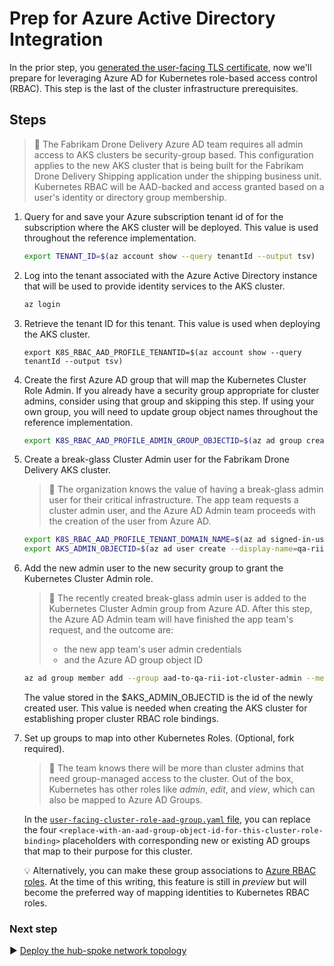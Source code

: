 # Prep for Azure Active Directory Integration

In the prior step, you [generated the user-facing TLS certificate](./02-ca-certificates.md), now we'll prepare for leveraging Azure AD for Kubernetes role-based access control (RBAC). This step is the last of the cluster infrastructure prerequisites.

## Steps

> :book: The Fabrikam Drone Delivery Azure AD team requires all admin access to AKS clusters be security-group based. This configuration applies to the new AKS cluster that is being built for the Fabrikam Drone Delivery Shipping application under the shipping business unit. Kubernetes RBAC will be AAD-backed and access granted based on a user's identity or directory group membership.

1. Query for and save your Azure subscription tenant id of for the subscription where the AKS cluster will be deployed. This value is used throughout the reference implementation.

   ```bash
   export TENANT_ID=$(az account show --query tenantId --output tsv)
   ```

1. Log into the tenant associated with the Azure Active Directory instance that will be used to provide identity services to the AKS cluster.
   ```bash
   az login
   ```

2. Retrieve the tenant ID for this tenant. This value is used when deploying the AKS cluster.

   ```
   export K8S_RBAC_AAD_PROFILE_TENANTID=$(az account show --query tenantId --output tsv)
   ```

1. Create the first Azure AD group that will map the Kubernetes Cluster Role Admin. If you already have a security group appropriate for cluster admins, consider using that group and skipping this step. If using your own group, you will need to update group object names throughout the reference implementation.

   ```bash
   export K8S_RBAC_AAD_PROFILE_ADMIN_GROUP_OBJECTID=$(az ad group create --display-name aad-to-qa-rii-iot-cluster-admin --mail-nickname aad-to-qa-rii-iot-cluster-admin --query id -o tsv)
   ```

1. Create a break-glass Cluster Admin user for the Fabrikam Drone Delivery AKS cluster.

   > :book: The organization knows the value of having a break-glass admin user for their critical infrastructure. The app team requests a cluster admin user, and the Azure AD Admin team proceeds with the creation of the user from Azure AD.

   ```bash
   export K8S_RBAC_AAD_PROFILE_TENANT_DOMAIN_NAME=$(az ad signed-in-user show --query 'userPrincipalName' -o tsv | cut -d '@' -f 2 | sed 's/\"//')
   export AKS_ADMIN_OBJECTID=$(az ad user create --display-name=qa-rii-iot-admin --user-principal-name qa-rii-iot-admin@${K8S_RBAC_AAD_PROFILE_TENANT_DOMAIN_NAME} --force-change-password-next-sign-in --password Admin@123 --query id -o tsv)
   ```

1. Add the new admin user to the new security group to grant the Kubernetes Cluster Admin role.

   > :book: The recently created break-glass admin user is added to the Kubernetes Cluster Admin group from Azure AD. After this step, the Azure AD Admin team will have finished the app team's request, and the outcome are:
   >
   > * the new app team's user admin credentials
   > * and the Azure AD group object ID
   >

   ```bash
   az ad group member add --group aad-to-qa-rii-iot-cluster-admin --member-id $AKS_ADMIN_OBJECTID
   ```

   The value stored in the $AKS_ADMIN_OBJECTID is the id of the newly created user. This value is needed when creating the AKS cluster for establishing proper cluster RBAC role bindings.

1. Set up groups to map into other Kubernetes Roles. (Optional, fork required).

   > :book: The team knows there will be more than cluster admins that need group-managed access to the cluster.  Out of the box, Kubernetes has other roles like _admin_, _edit_, and _view_, which can also be mapped to Azure AD Groups.

   In the [`user-facing-cluster-role-aad-group.yaml` file](./cluster-baseline-settings/user-facing-cluster-role-aad-group.yaml), you can replace the four `<replace-with-an-aad-group-object-id-for-this-cluster-role-binding>` placeholders with corresponding new or existing AD groups that map to their purpose for this cluster.

   :bulb: Alternatively, you can make these group associations to [Azure RBAC roles](https://docs.microsoft.com/azure/aks/manage-azure-rbac). At the time of this writing, this feature is still in _preview_ but will become the preferred way of mapping identities to Kubernetes RBAC roles.

### Next step

:arrow_forward: [Deploy the hub-spoke network topology](./04-networking.md)
